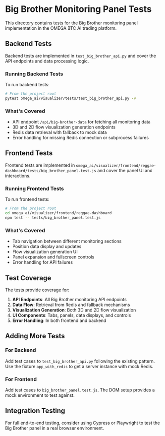 # Big Brother Monitoring Panel Tests

This directory contains tests for the Big Brother monitoring panel implementation in the OMEGA BTC AI trading platform.

## Backend Tests

Backend tests are implemented in `test_big_brother_api.py` and cover the API endpoints and data processing logic.

### Running Backend Tests

To run backend tests:

```bash
# From the project root
pytest omega_ai/visualizer/tests/test_big_brother_api.py -v
```

### What's Covered

- API endpoint `/api/big-brother-data` for fetching all monitoring data
- 3D and 2D flow visualization generation endpoints
- Redis data retrieval with fallback to mock data
- Error handling for missing Redis connection or subprocess failures

## Frontend Tests

Frontend tests are implemented in `omega_ai/visualizer/frontend/reggae-dashboard/tests/big_brother_panel.test.js` and cover the panel UI and interactions.

### Running Frontend Tests

To run frontend tests:

```bash
# From the project root
cd omega_ai/visualizer/frontend/reggae-dashboard
npm test -- tests/big_brother_panel.test.js
```

### What's Covered

- Tab navigation between different monitoring sections
- Position data display and updates
- Flow visualization generation UI
- Panel expansion and fullscreen controls
- Error handling for API failures

## Test Coverage

The tests provide coverage for:

1. **API Endpoints**: All Big Brother monitoring API endpoints
2. **Data Flow**: Retrieval from Redis and fallback mechanisms
3. **Visualization Generation**: Both 3D and 2D flow visualization
4. **UI Components**: Tabs, panels, data displays, and controls
5. **Error Handling**: In both frontend and backend

## Adding More Tests

### For Backend

Add test cases to `test_big_brother_api.py` following the existing pattern. Use the fixture `app_with_redis` to get a server instance with mock Redis.

### For Frontend

Add test cases to `big_brother_panel.test.js`. The DOM setup provides a mock environment to test against.

## Integration Testing

For full end-to-end testing, consider using Cypress or Playwright to test the Big Brother panel in a real browser environment.
